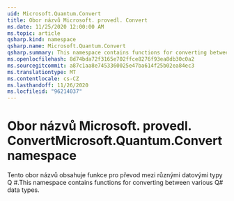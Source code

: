```yaml
---
uid: Microsoft.Quantum.Convert
title: Obor názvů Microsoft. provedl. Convert
ms.date: 11/25/2020 12:00:00 AM
ms.topic: article
qsharp.kind: namespace
qsharp.name: Microsoft.Quantum.Convert
qsharp.summary: This namespace contains functions for converting between various Q# data types.
ms.openlocfilehash: 8d74bda72f3165e702ffce8276f93ea8db30c0a2
ms.sourcegitcommit: a87c1aa8e7453360025e47ba614f25b02ea84ec3
ms.translationtype: MT
ms.contentlocale: cs-CZ
ms.lasthandoff: 11/26/2020
ms.locfileid: "96214037"
---
```

# <a name="microsoftquantumconvert-namespace"></a><span data-ttu-id="22fce-102">Obor názvů Microsoft. provedl. Convert</span><span class="sxs-lookup"><span data-stu-id="22fce-102">Microsoft.Quantum.Convert namespace</span></span>

<span data-ttu-id="22fce-103">Tento obor názvů obsahuje funkce pro převod mezi různými datovými typy Q #.</span><span class="sxs-lookup"><span data-stu-id="22fce-103">This namespace contains functions for converting between various Q# data types.</span></span>

